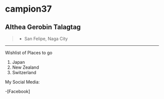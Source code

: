 # campion37
## Althea Gerobin Talagtag
>- San Felipe, Naga City
---
Wishlist of Places to go
1. Japan
2. New Zealand
3. Switzerland

My Social Media:

-[Facebook]
